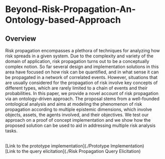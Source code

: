 # Beyond-Risk-Propagation-An-Ontology-based-Approach

## Overview
Risk propagation encompasses a plethora of techniques for analyzing how risk spreads in a given system. Due to the complexity and variety of the domain of application, risk propagation turns out to be a conceptually complex
notion. So far several design and implementation solutions in this area have focused on how risk can be quantified, and in what sense it can be propagated in a network of correlated events. However, situations that are usually considered for the propagation of risk involve key concepts of different types, which are rarely limited to a chain of events and their probabilities. In this paper, we provide a novel account of risk propagation via an ontology-driven approach. The proposal stems from a well-founded ontological analysis and aims at modeling the phenomenon of risk propagation according to multiple epistemic dimensions, which involve objects, assets, the agents involved, and their objectives. We test our approach on a proof of concept implementation and we show how the proposed solution can be used to aid in addressing multiple risk analysis tasks. <br> <br>

[Link to the prototype implementation](./Prototype Implementation) <br>
[Link to the query elicitation](./Risk Propagation Query Elicitation) <br>




